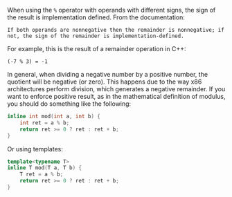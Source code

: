 When using the `%` operator with operands with different signs, the sign of the result is implementation defined. From the documentation: 
```
If both operands are nonnegative then the remainder is nonnegative; if not, the sign of the remainder is implementation-defined.
```
For example, this is the result of a remainder operation in C++: 
```
(-7 % 3) = -1
```
In general, when dividing a  negative number by a positive number, the quotient will be negative (or zero). This happens due to the way x86 architectures perform division, which generates a negative remainder. If you want to enforce positive result, as in the mathematical definition of modulus, you should do something like the following:
```C++
inline int mod(int a, int b) {
    int ret = a % b;
    return ret >= 0 ? ret : ret + b;
}
```
Or using templates:
```C++
template<typename T>
inline T mod(T a, T b) {
	T ret = a % b;
	return ret >= 0 ? ret : ret + b;
}
```
